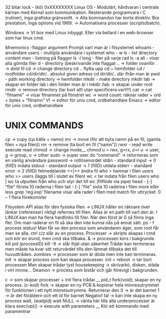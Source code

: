 32 bitar lock - (kö) 0xXXXXXXXX
Linux OS - Modulärt, hårdvaran i centrala kärnan med Kernal som kommunikation. Resterande programvara i C (rutiner), inga grafiska gränssnitt. → Alla kommandon har korta direktiv. Bra prestation, inga options vid 1969. → Automatisera processer (scripts/batch).

Windows → Vt box med Linux inbyggt.
Eller via bellard i en web-browser som har linux cmd.

Mnemonics -flaggor argument
Prompt vart man är i filsystemet
whoami - användare
users - multipla användare i systemet
who - 
w
ls - list directory content
man - listning på flaggor
ls -l long - filer på varje rad
ls -a all - visar alla gömda filer
d - directory (beskrivande inte flagga)
.. → folder ovanför
. → dold fil
cd → change directory
cd .. flytta upp
cd ~ hemfolder
cd / rootfolder
cd/dir/dir/.. absolut given adress
cd dir/dir/.. där ifrån man är
pwd - path working directory → hemfolder
mkdir - make directory
mkdir lab  → skapar en folder lab i den folder man är i
mkdir /lab → skapar under root
rmdir → remove directory (tar bort allt utan specificera vart!!!)
cat → cat “filname” → visar filnamnet på fönstret
wc → word count: räknar rader + ord + bytes + “filnamn” 
VI → editor för unix cmd, ordbehandlare
Emacs → editor för unix cmd, ordbehandlare
# UNIX COMMANDS

cp → copy (cp källa + namn)
mv → move (för att byta namn på en fil, (gamla filen + nya filen))
rm → remove (ta bort en fil (“namn”))
rwxr - read write execute read
chmod → change mode__
chmod u = rwx, g=rx, o=r
u → user, g → group, o → other
sudo → super user do “command” → returneras som en vanlig användare
password → rotlösenordet
stdin - standard input → 0 (filID) indata
stdout - standard output → 1 (filID) utdata
stderr - standard error → 2 (filID) felmedelande
<<|>> ändra fil
who > hamnar i filen users
who >> users (läggs till i slutet av filen)
wc < tar indata från filen users
who | wc ta utputten från who och styr det till wc (filflöde via pipe)
head - [-<lines>] “file” första 10 raderna i filen
tail - [-<lines>] “file” sista 10 raderna i filen
more eller less
grep ‘reg.exp’ filename visar alla rader i filen med match för uttrycket.
0 – 1 flera förekomster

Filsystem API 
alias för den fysiska filen → LINUX håller en räknare över länkar (referenser) riktigt refernes till filen. Alias är en path till vart den är. I LINUX kan man ha flera hardlinks till filer. När den först är 0 så finns inga fler.
Om man raderar en fil så ska den inte kunna nås på annat sätt.
ps - f process status!
Man får se den process som användaren äger, som root får man se alla.
ctrl c/z slår av en process.
Processer → skripts skapas i cmd och kör en stund, men cmd ska tillbaka.
& → processen körs i bakgrunde.
kill pid (processID) kill -9 → slår ihjäl utan säkerhet
Trådar kan termineras men måste ha kvar sitt returvärdet tills den lämnat tillbaka det till huvudtråden. 
zombies → processer som är döda men inte kan termineras.
init → skapar process som kan skapa processer.
init = reboot → tar bort processen
Man skapar trådar tyst
housekeeping → skrivarkö, disken, städa i virt minne…
Deamon → process som bistår och går förevigt i bakgrunden.

c → som skapar processer + init flera trådar.__
pid_t fork(void); skapar en ny process. (c-kod)
fork → skapar en ny PCB & kopierar hela minnesutrymmet för funktionen i ett nytt minnesutrymme. 
Returnerar den 0 → är det barnet
1 → är det föräldern och ett id för barnet
Negativt tal → kan inte skapa en ny process
wait, (waitpid)
wait NULL → vänta här tills alla underprocesser är klara
exec(vp)() → execute with parameters
__ Kör ett kommando med paramentrar
